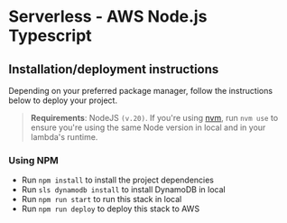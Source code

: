 # Serverless - AWS Node.js Typescript

## Installation/deployment instructions

Depending on your preferred package manager, follow the instructions below to deploy your project.

> **Requirements**: NodeJS `(v.20)`. If you're using [nvm](https://github.com/nvm-sh/nvm), run `nvm use` to ensure you're using the same Node version in local and in your lambda's runtime.

### Using NPM

- Run `npm install` to install the project dependencies
- Run `sls dynamodb install` to install DynamoDB in local
- Run `npm run start` to run this stack in local
- Run `npm run deploy` to deploy this stack to AWS
